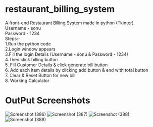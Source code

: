 # restaurant_billing_system
A front-end Restaurant Billing System made in python (Tkinter).<br>
Username - sonu <br>
Password - 1234<br>
Steps:-<br>
1.Run the python code <br>
2.Login window appears <br>
3.Fill the login Details (Username - sonu & Password - 1234) <br>
4.Then click billing button <br>
5. Fill Customer Details & click generate bill button  <br>
6. Add each item details by clicking add button & end with total button <br>
7. Clear & Reset Button for new bill <br>
8. Working Calculator <br>
# OutPut Screenshots <br>
![Screenshot (386)](https://github.com/sonurana0206/restaurant_billing_system/assets/158328993/322a44b8-2224-4441-b561-3b8e5d22f02d)
![Screenshot (387)](https://github.com/sonurana0206/restaurant_billing_system/assets/158328993/1914ebe8-3028-4fce-ba98-2814b12cc3c8)
![Screenshot (388)](https://github.com/sonurana0206/restaurant_billing_system/assets/158328993/95e4c179-fd47-4d92-8906-8a40e2991cbb)
![Screenshot (389)](https://github.com/sonurana0206/restaurant_billing_system/assets/158328993/24ccd6db-39db-4496-80c3-899d3bf01a31)
